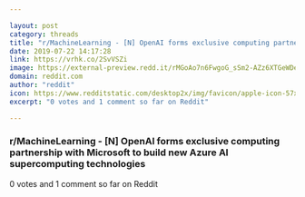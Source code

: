 ```yaml
---

layout: post
category: threads
title: "r/MachineLearning - [N] OpenAI forms exclusive computing partnership with Microsoft to build new Azure AI supercomputing technologies"
date: 2019-07-22 14:17:28
link: https://vrhk.co/2SvVSZi
image: https://external-preview.redd.it/rMGoAo7n6FwgoG_sSm2-AZz6XTGeWDe57maix3slyYk.jpg?auto=webp&s=98e217a737cffffaaf1c02d13ec4a7d1bf6290e0
domain: reddit.com
author: "reddit"
icon: https://www.redditstatic.com/desktop2x/img/favicon/apple-icon-57x57.png
excerpt: "0 votes and 1 comment so far on Reddit"

---
```


### r/MachineLearning - [N] OpenAI forms exclusive computing partnership with Microsoft to build new Azure AI supercomputing technologies

0 votes and 1 comment so far on Reddit